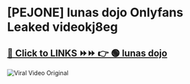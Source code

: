 
 # [PEJONE] lunas dojo Onlyfans Leaked videokj8eg

## <h2><a href="https://clipsfans.com/lunas_dojo&ref=git">🔗 Click to LINKS ⏩⏩ 👉 🟢 lunas dojo </a></h2>

<a href="https://clipsfans.com/lunas_dojo&ref=git" rel="nofollow" data-target="animated-image.originalLink"><img src="https://i.ibb.co.com/xMMVF88/686577567.gif" alt="Viral Video Original" style="max-width: 100%; display: inline-block;" data-target="animated-image.originalImage"></a>

